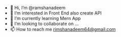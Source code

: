 - 👋 Hi, I’m @ramshanadeem
- 👀 I’m interested in Front End also  create API
- 🌱 I’m currently learning Mern App
- 💞️ I’m looking to collaborate on ...
- 📫 How to reach me rimshanadeem64@gmail.com

<!---
ramshanadeem/ramshanadeem is a ✨ special ✨ repository because its `README.md` (this file) appears on your GitHub profile.
You can click the Preview link to take a look at your changes.
--->
